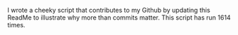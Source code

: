 I wrote a cheeky script that contributes to my Github by updating this ReadMe to illustrate why more than commits matter. This script has run 1614 times.